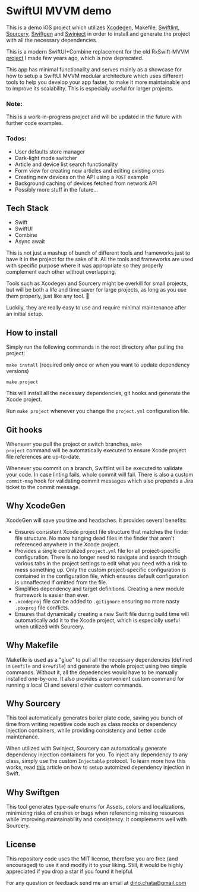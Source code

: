 # SwiftUI MVVM demo
This is a demo iOS project which utilizes [Xcodegen](https://github.com/yonaskolb/XcodeGen), Makefile, [Swiftlint](https://github.com/realm/SwiftLint), [Sourcery](https://github.com/krzysztofzablocki/Sourcery), [Swiftgen](https://github.com/SwiftGen/SwiftGen) and [Swinject](https://github.com/Swinject/Swinject) in order to install and generate the project with all the necessary dependencies. 

This is a modern SwiftUI+Combine replacement for the old RxSwift-MVVM [project](https://github.com/dinocata/rxswift-mvvm-demo) I made few years ago, which is now deprecated.

This app has minimal functionality and serves mainly as a showcase for how to setup a SwiftUI MVVM modular architecture which uses different tools to help you develop your app faster, to make it more maintainable and to improve its scalability. This is especially useful for larger projects.

### Note:
This is a work-in-progress project and will be updated in the future with further code examples.

### Todos:
- User defaults store manager
- Dark-light mode switcher
- Article and device list search functionality
- Form view for creating new articles and editing existing ones
- Creating new devices on the API using a <code>POST</code> example
- Background caching of devices fetched from network API
- Possibly more stuff in the future...

## Tech Stack
- Swift
- SwiftUI
- Combine
- Async await

This is not just a mashup of bunch of different tools and frameworks just to have it in the project for the sake of it. All the tools and frameworks are used with specific purpose where it was appropriate so they properly complement each other without overlapping.

Tools such as Xcodegen and Sourcery might be overkill for small projects, but will be both a life and time saver for large projects, as long as you use them properly, just like any tool. 🔨 

Luckily, they are really easy to use and require minimal maintenance after an initial setup.

## How to install
Simply run the following commands in the root directory after pulling the project:

<code>make install</code> (required only once or when you want to update dependency versions)

<code>make project</code>

This will install all the necessary dependencies, git hooks and generate the Xcode project. 

Run <code>make project</code> whenever you change the <code>project.yml</code> configuration file.

## Git hooks
Whenever you pull the project or switch branches, <code>make project</code> command will be automatically executed to ensure Xcode project file references are up-to-date.

Whenever you commit on a branch, Swiftlint will be executed to validate your code. In case linting fails, whole commit will fail.
There is also a custom <code>commit-msg</code> hook for validating commit messages which also prepends a Jira ticket to the commit message.

## Why XcodeGen
XcodeGen will save you time and headaches. It provides several benefits:
- Ensures consistent Xcode project file structure that matches the finder file structure. No more hanging dead files in the finder that aren't referenced anywhere in the Xcode project.
- Provides a single centralized <code>project.yml</code> file for all project-specific configuration. There is no longer need to navigate and search through various tabs in the project settings to edit what you need with a risk to mess something up. 
Only the custom project-specific configuration is contained in the configuration file, which ensures default configuration is unnaffected if omitted from the file.
- Simplifies dependency and target definitions. Creating a new module framework is easier than ever.
- <code>.xcodeproj</code> file can be added to <code>.gitignore</code> ensuring no more nasty <code>.pbxproj</code> file conflicts.
- Ensures that dynamically creating a new Swift file during build time will automatically add it to the Xcode project, which is especially useful when utilized with Sourcery.

## Why Makefile
Makefile is used as a "glue" to pull all the necessary dependencies (defined in <code>Gemfile</code> and <code>Brewfile</code>) and generate the whole project using two simple commands. Without it, all the depedencies would have to be manually installed one-by-one.
It also provides a convenient custom command for running a local CI and several other custom commands.

## Why Sourcery
This tool automatically generates boiler plate code, saving you bunch of time from writing repetitive code such as class mocks or dependency injection containers, while providing consistency and better code maintenance.

When utilized with Swinject, Sourcery can automatically generate dependency injection containers for you. To inject any dependency to any class, simply use the custom <code>Injectable</code> protocol. To learn more how this works, read [this](https://blog.trikoder.net/dependency-injection-in-swift-666a6c51ca3a) article on how to setup automized dependency injection in Swift.

## Why Swiftgen
This tool generates type-safe enums for Assets, colors and localizations, minimizing risks of crashes or bugs when referencing missing resources while improving maintainability and consistency. It complements well with Sourcery.

## License
This repository code uses the MIT license, therefore you are free (and encouraged) to use it and modify it to your liking. Still, it would be highly appreciated if you drop a star if you found it helpful. 

For any question or feedback send me an email at dino.chata@gmail.com
